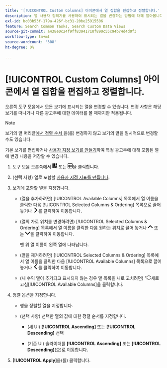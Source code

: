 ```yaml
---
title: '[!UICONTROL Custom Columns] 아이콘에서 열 집합을 편집하고 정렬합니다.'
description: 열 사용자 정의기를 사용하여 표시되는 열을 변경하는 방법에 대해 알아봅니다.
exl-id: bc03b53f-179a-426f-bc31-20be25915506
feature: Search Common Tasks, Search Custom Data Views
source-git-commit: a438e0c24f9ff83941710f890c55c94b74d4d0f3
workflow-type: tm+mt
source-wordcount: '308'
ht-degree: 0%

---
```


# [!UICONTROL Custom Columns] 아이콘에서 열 집합을 편집하고 정렬합니다.

<!-- The same in new UI and legacy CM views except for icon -->

<!-- Doesn't include instructions for legacy Portfolios views; not available for Reports -->

오른쪽 도구 모음에서 모든 보기에 표시되는 열을 변경할 수 있습니다. 변경 사항은 해당 보기를 떠나거나 다른 광고주에 대한 데이터를 볼 때까지만 적용됩니다.

>[!NOTE]
>
>보기의 열 머리글[에서 정렬 순서 &#x200B;](/help/search-social-commerce/common-tasks/data-views/ad-hoc-settings/column-set-edit-column-heading.md)을(를) 변경하지 않고 보기의 열을 일시적으로 변경할 수도 있습니다.
>
>기본 보기를 편집하거나 [사용자 지정 보기를 만들기](/help/search-social-commerce/common-tasks/data-views/custom-default-views-manage.md#create-custom-view)하여 특정 광고주에 대해 포함된 열에 변경 내용을 저장할 수 있습니다.

1. 도구 모음 오른쪽에서 ![사용자 지정 열](/help/search-social-commerce/assets/custom-columns.png "사용자 지정 열") 또는 ![사용자 정의 열](/help/search-social-commerce/assets/custom-columns-new.png "사용자 정의 열")을 클릭합니다.

1. (선택 사항) 열로 포함할 [사용자 지정 지표를 만듭니다](/help/search-social-commerce/common-tasks/custom-metrics/custom-metric-create.md).

1. 보기에 포함할 열을 지정합니다.

   * (열을 추가하려면) [!UICONTROL Available Columns] 목록에서 열 이름을 클릭한 다음 [!UICONTROL Selected Columns & Ordering] 목록으로 끌어 놓거나 ![열 추가](/help/search-social-commerce/assets/chevron-right.png "열 추가")를 클릭하여 이동합니다.

   * (열의 가로 위치를 변경하려면) [!UICONTROL Selected Columns & Ordering] 목록에서 열 이름을 클릭한 다음 원하는 위치로 끌어 놓거나 ![위로 열 이동](/help/search-social-commerce/assets/chevron-up.png "위로 열 이동") 또는 ![아래로 열 이동](/help/search-social-commerce/assets/chevron-down.png "아래로 열 이동")을 클릭하여 이동합니다.

     맨 위 열 이름이 왼쪽 열에 나타납니다.

   * (열을 제거하려면) [!UICONTROL Selected Columns & Ordering] 목록에서 열 이름을 클릭한 다음 [!UICONTROL Available Columns] 목록으로 끌어 놓거나 ![제거](/help/search-social-commerce/assets/chevron-left.png "제거")를 클릭하여 이동합니다.

   * (새 수익 열이 추가되고 표시되지 않는 경우 열 목록을 새로 고치려면) &quot;![&quot; 옆에 있는 &#x200B;](/help/search-social-commerce/assets/refresh.png "새로 고침")새로 고침[!UICONTROL Available Columns]을 클릭합니다.

1. 정렬 옵션을 지정합니다.

   * 행을 정렬할 열을 지정합니다.

   * (선택 사항) 선택한 열의 값에 대한 정렬 순서를 지정합니다.

      * (새 UI) **[!UICONTROL Ascending]** 또는 **[!UICONTROL Descending]** 선택

      * (기존 UI) 슬라이더를 **[!UICONTROL Ascending]** 또는 **[!UICONTROL Descending]**(으)로 이동합니다.

1. **[!UICONTROL Apply]**&#x200B;을(를) 클릭합니다.
